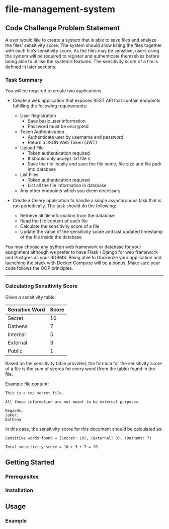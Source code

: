 # file-management-system

## Code Challenge Problem Statement

A user would like to create a system that is able to save files and analyze the files’ sensitivity score. The system should allow listing the files together with each file’s sensitivity score. As the files may be sensitive, users using the system will be required to register and authenticate themselves before being able to utilise the system’s features. The sensitivity score of a file is defined in later sections.

### Task Summary

You will be required to create two applications.

- Create a web application that exposes REST API that contain endpoints fulfilling the following requirements:
  - User Registration
    - Save basic user information
    - Password must be encrypted
  - Token Authentication
    - Authenticate user by username and password
    - Return a JSON Web Token (JWT)
  - Upload File
    - Token authentication required
    - It should only accept .txt file s
    - Save the file locally and save the file name, file size and file path into database
  - List Files
    - Token authentication required
    - List all the file information in database
  - Any other endpoints which you deem necessary
  
  
- Create a Celery application to handle a single asynchronous task that is run periodically. The task should do the following:
  - Retrieve all file information from the database
  - Read the file content of each file
  - Calculate the sensitivity score of a file
  - Update the value of the sensitivity score and last updated timestamp of the file inside the database
 
You may choose any python web framework or database for your assignment although we prefer to have Flask / Django for web framework and Postgres as your RDBMS. Being able to Dockerize your application and launching the stack with Docker Compose will be a bonus. Make sure your code follows the OOP principles.  

---

### Calculating Sensitivity Score

Given a sensitivity table:

| Sensitive Word | Score |
|----------------|-------|
| Secret         | 10    |
| Dathena        | 7     |
| Internal       | 5     |
| External       | 3     |
| Public         | 1     |

Based on the sensitivity table provided, the formula for the sensitivity score of a file is the sum of scores for every word (from the table) found in the file.

Example file content:

```
This is a top secret file.

All these information are not meant to be external purposes.

Regards,
Joker.
Dathena
```

In this case, the sensitivity score for this document should be calculated as:

```
Sensitive words found = (Secret: 10), (external: 3), (Dathena: 7)

Total sensitivity score = 10 + 3 + 7 = 20
```

## Getting Started

### Prerequisites

### Installation

## Usage

### Example
